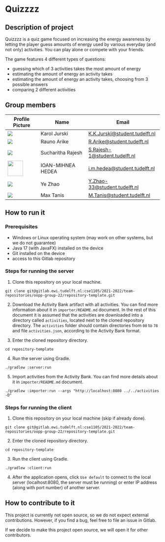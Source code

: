 # Quizzzz

## Description of project

Quizzzz is a quiz game focused on increasing the energy awareness by letting the player guess amounts of energy used
by various everyday (and not only) activities. You can play alone or compete with your friends.

The game features 4 different types of questions:
- guessing which of 3 activities takes the most amount of energy
- estimating the amount of energy an activity takes
- estimating the amount of energy an activity takes, choosing from 3 possible answers
- comparing 2 different activities

## Group members

| Profile Picture                                                                                    | Name              | Email                          |
|----------------------------------------------------------------------------------------------------|-------------------|--------------------------------|
| ![](https://secure.gravatar.com/avatar/7cc2ce50c088f4c8c206e81284b836bc?s=50&d=identicon)          | Karol Jurski      | K.K.Jurski@student.tudelft.nl  |
| ![](https://secure.gravatar.com/avatar/1fa867b1c772f0c76684ef0bbcda9f91?s=50&d=identicon)          | Rauno Arike       | R.Arike@student.tudelft.nl     |
| ![](https://secure.gravatar.com/avatar/5e960495591049df6166409846d08790?s=50&d=identicon)          | Sucharitha Rajesh | S.Rajesh-1@student.tudelft.nl  |
| <img src="https://gitlab.ewi.tudelft.nl/uploads/-/system/user/avatar/4856/avatar.png" width="50"/> | IOAN-MIHNEA HEDEA | i.m.hedea@student.tudelft.nl   |
| ![](https://secure.gravatar.com/avatar/d2da76f139216228cccd2b44c3d4d57a?s=50&d=identicon)          | Ye Zhao           | Y.Zhao-33@student.tudelft.nl   |
| ![](https://secure.gravatar.com/avatar/3981f2bed07f0efcefdd80e7ec021b71?s=50&d=identicon)          | Max Tanis         | M.Tanis@student.tudelft.nl     |

## How to run it

### Prerequisites
- Windows or Linux operating system (may work on other systems, but we do not guarantee)
- Java 17 (with JavaFX) installed on the device
- Git installed on the device
- access to this Gitlab repository

### Steps for running the server
1. Clone this repository on your local machine.
```
git clone git@gitlab.ewi.tudelft.nl:cse1105/2021-2022/team-repositories/oopp-group-22/repository-template.git
```

2. Download the Activity Bank artifact with all activities. You can find more information about it in `importer/README.md` document.
In the rest of this document it is assumed that the activities are downloaded into a directory called `activities`,
located next to the cloned repository directory. The `activities` folder should contain directories from `00` to `78`
and file `activities.json`, according to the Activity Bank format.

3. Enter the cloned repository directory.
```
cd repository-template
```

4. Run the server using Gradle.
```
./gradlew :server:run
```

5. Import activities from the Activity Bank. You can find more details about it in `importer/README.md` document.
```
./gradlew :importer:run --args "http://localhost:8080 ../../activities -D"
```

### Steps for running the client
1. Clone this repository on your local machine (skip if already done).
```
git clone git@gitlab.ewi.tudelft.nl:cse1105/2021-2022/team-repositories/oopp-group-22/repository-template.git
```

2. Enter the cloned repository directory.
```
cd repository-template
```

3. Run the client using Gradle.
```
./gradlew :client:run
```

4. After the application opens, click `Use default` to connect to the local server
(localhost:8080, the server must be running) or enter IP address (along with port number) of another server.

## How to contribute to it

This project is currently not open source, so we do not expect external contributions.
However, if you find a bug, feel free to file an issue in Gitlab.

If we decide to make this project open source, we will open it for other contributors.
